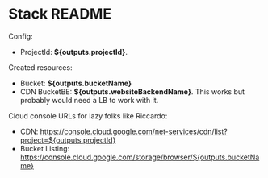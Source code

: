 # Stack README
Config:

* ProjectId: **${outputs.projectId}**.

Created resources:

* Bucket:  **${outputs.bucketName}**
* CDN BucketBE: **${outputs.websiteBackendName}**. This works but probably would need a LB to work with it.

Cloud console URLs for lazy folks like Riccardo:

* CDN: https://console.cloud.google.com/net-services/cdn/list?project=${outputs.projectId}
* Bucket Listing: https://console.cloud.google.com/storage/browser/${outputs.bucketName}
